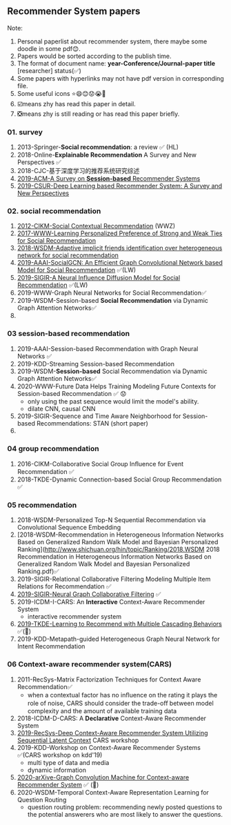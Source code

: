 ## Recommender System papers

Note: 

1. Personal paperlist about recommender system, there maybe some doodle in some pdf😊.
2. Papers would be sorted according to the publish time.
3. The format of document name: **year-Conference/Journal-paper title** [researcher] status(✅)
4. Some papers with hyperlinks may not have pdf version in corresponding file.
5. Some useful icons ⭐😄😊😟😭:horse:
6. :ballot_box_with_check:means zhy has read this paper in detail.
7. :negative_squared_cross_mark:means zhy is still reading or has read this paper briefly.



### 01. survey

1. 2013-Springer-**Social recommendation**: a review ✅ (HL)
3. 2018-Online-**Explainable Recommendation** A Survey and New Perspectives ✅
3. 2018-CJC-基于深度学习的推荐系统研究综述
4. [2019-ACM-A Survey on **Session-based** Recommender Systems](https://arxiv.org/pdf/1902.04864.pdf)
5. [2019-CSUR-Deep Learning based Recommender System: A Survey and New Perspectives](https://arxiv.org/pdf/1707.07435.pdf)

### 02. social recommendation

1. [2012-CIKM-Social Contextual Recommendation](http://media.cs.tsinghua.edu.cn/~multimedia/cuipeng/papers/SocialContextualRec.pdf) (WWZ)
2. [2017-WWW-Learning Personalized Preference of Strong and Weak Ties for Social Recommendation](http://www.findshine.com/me/downloads/papers/www2017-Learning_Personalized_Preference_of_Strong_and_Weak_Ties_for_Social_Recommendation.pdf)
3. [2018-WSDM-Adaptive implicit friends identification over heterogeneous network for social recommendation](https://dl.acm.org/doi/10.1145/3269206.3271725)
4. [2019-AAAI-SocialGCN: An Efficient Graph Convolutional Network based Model for Social Recommendation](https://arxiv.org/pdf/1811.02815.pdf) ✅(LW)
5. [2019-SIGIR-A Neural Influence Diffusion Model for Social Recommendation](https://arxiv.org/pdf/1904.10322.pdf) ✅(LW)
6. 2019-WWW-Graph Neural Networks for Social Recommendation✅
7. 2019-WSDM-Session-based **Social Recommendation** via Dynamic Graph Attention Networks✅
8. 

### 03 session-based recommendation

1. 2019-AAAI-Session-based Recommendation with Graph Neural Networks ✅
2. 2019-KDD-Streaming Session-based Recommendation
4. 2019-WSDM-**Session-based** Social Recommendation via Dynamic Graph Attention Networks✅
4. 2020-WWW-Future Data Helps Training Modeling Future Contexts for Session-based Recommendation ✅ 😟
   - only using the past sequence would limit the model's ability.
   - dilate CNN, causal CNN
5. 2019-SIGIR-Sequence and Time Aware Neighborhood for Session-based Recommendations: STAN (short paper)
6. 

### 04 group recommendation

1. 2016-CIKM-Collaborative Social Group Inﬂuence for Event Recommendation ✅
2. 2018-TKDE-Dynamic Connection-based Social Group Recommendation ✅

### 05 recommendation

1. 2018-WSDM-Personalized Top-N Sequential Recommendation via Convolutional Sequence Embedding 
2. [2018-WSDM-Recommendation in Heterogeneous Information Networks Based on Generalized Random Walk Model and Bayesian Personalized Ranking](http://www.shichuan.org/hin/topic/Ranking/2018.WSDM 2018 Recommendation in Heterogeneous Information Networks Based on Generalized Random Walk Model and Bayesian Personalized Ranking.pdf)✅
3. 2019-SIGIR-Relational Collaborative Filtering Modeling Multiple Item Relations for Recommendation ✅
4. [2019-SIGIR-Neural Graph Collaborative Filtering](https://arxiv.org/pdf/1905.08108.pdf) ✅
5. 2019-ICDM-I-CARS: An **Interactive** Context-Aware Recommender System
   - interactive recommender system
6. [2019-TKDE-Learning to Recommend with Multiple Cascading Behaviors](https://arxiv.org/pdf/1809.08161.pdf) ✅(:horse:)
7. 2019-KDD-Metapath-guided Heterogeneous Graph Neural Network for Intent Recommendation

### 06 Context-aware recommender system(CARS)

1. 2011-RecSys-Matrix Factorization Techniques for Context Aware Recommendation✅ 
   -  when a contextual factor has no inﬂuence on the rating it plays the role of noise,  CARS should consider the trade-oﬀ between model complexity and the amount of available training data
2. 2018-ICDM-D-CARS: A **Declarative** Context-Aware Recommender System
3. [2019-RecSys-Deep Context-Aware Recommender System Utilizing Sequential Latent Context](https://arxiv.org/pdf/1909.03999.pdf) CARS workshop
4. 2019-KDD-Workshop on Context-Aware Recommender Systems ✅(CARS workshop on kdd'19)
   - multi type of data and media
   - dynamic information
5. [2020-arXive-Graph Convolution Machine for Context-aware Recommender System](https://arxiv.org/pdf/2001.11402.pdf) ✅ (🐴)
6. 2020-WSDM-Temporal Context-Aware Representation Learning for Question Routing
   - question routing problem: recommending newly posted questions to the potential answerers who are most likely to answer the questions.
